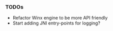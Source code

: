 ### TODOs

* Refactor Winx engine to be more API friendly
* Start adding JNI entry-points for logging?